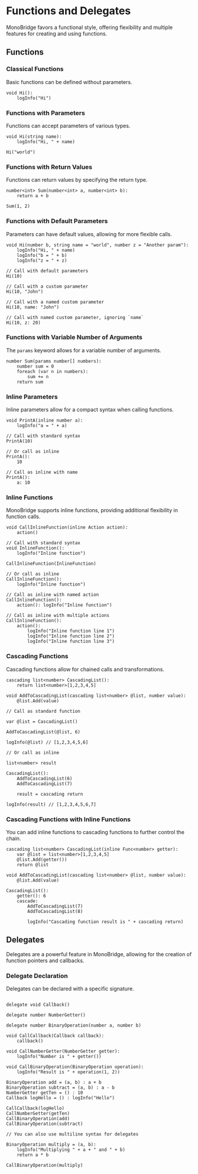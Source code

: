 # Functions and Delegates

MonoBridge favors a functional style, offering flexibility and multiple features for creating and using functions.

## Functions

### Classical Functions

Basic functions can be defined without parameters.

```monobridge
void Hi():
    logInfo("Hi")
```

### Functions with Parameters

Functions can accept parameters of various types.

```monobridge
void Hi(string name):
    logInfo("Hi, " + name)

Hi("world")
```

### Functions with Return Values

Functions can return values by specifying the return type.

```monobridge
number<int> Sum(number<int> a, number<int> b):
    return a + b

Sum(1, 2)
```

### Functions with Default Parameters

Parameters can have default values, allowing for more flexible calls.

```monobridge
void Hi(number b, string name = "world", number z = "Another param"):
    logInfo("Hi, " + name)
    logInfo("b = " + b)
    logInfo("z = " + z)

// Call with default parameters
Hi(10)

// Call with a custom parameter
Hi(10, "John")

// Call with a named custom parameter
Hi(10, name: "John")

// Call with named custom parameter, ignoring `name`
Hi(10, z: 20)
```

### Functions with Variable Number of Arguments

The `params` keyword allows for a variable number of arguments.

```monobridge
number Sum(params number[] numbers):
    number sum = 0
    foreach (var n in numbers):
        sum += n
    return sum
```

### Inline Parameters

Inline parameters allow for a compact syntax when calling functions.

```monobridge
void PrintA(inline number a):
    logInfo("a = " + a)

// Call with standard syntax
PrintA(10)

// Or call as inline
PrintA():
    10

// Call as inline with name
PrintA():
    a: 10
```

### Inline Functions

MonoBridge supports inline functions, providing additional flexibility in function calls.

```monobridge
void CallInlineFunction(inline Action action):
    action()

// Call with standard syntax
void InlineFunction():
    logInfo("Inline function")

CallInlineFunction(InlineFunction)

// Or call as inline
CallInlineFunction():
    logInfo("Inline function")

// Call as inline with named action
CallInlineFunction():
    action(): logInfo("Inline function")

// Call as inline with multiple actions
CallInlineFunction():
    action(): 
        logInfo("Inline function line 1")
        logInfo("Inline function line 2")
        logInfo("Inline function line 3")
```

### Cascading Functions

Cascading functions allow for chained calls and transformations.

```monobridge
cascading list<number> CascadingList():
    return list<number>[1,2,3,4,5]

void AddToCascadingList(cascading list<number> @list, number value):
    @list.Add(value)

// Call as standard function

var @list = CascadingList()

AddToCascadingList(@list, 6)

logInfo(@list) // [1,2,3,4,5,6]

// Or call as inline

list<number> result

CascadingList():
    AddToCascadingList(6)
    AddToCascadingList(7)

    result = cascading return

logInfo(result) // [1,2,3,4,5,6,7]
```

### Cascading Functions with Inline Functions

You can add inline functions to cascading functions to further control the chain.

```monobridge
cascading list<number> CascadingList(inline Func<number> getter):
    var @list = list<number>[1,2,3,4,5]
    @list.Add(getter())
    return @list

void AddToCascadingList(cascading list<number> @list, number value):
    @list.Add(value)

CascadingList():
    getter(): 6
    cascade:
        AddToCascadingList(7)
        AddToCascadingList(8)

        logInfo("Cascading function result is " + cascading return)
```

## Delegates

Delegates are a powerful feature in MonoBridge, allowing for the creation of function pointers and callbacks.

### Delegate Declaration

Delegates can be declared with a specific signature.

```monobridge

delegate void Callback()

delegate number NumberGetter()

delegate number BinaryOperation(number a, number b)

void CallCallback(Callback callback):
	callback()

void CallNumberGetter(NumberGetter getter):
	logInfo("Number is " + getter())

void CallBinaryOperation(BinaryOperation operation):
    logInfo("Result is " + operation(1, 2))

BinaryOperation add = (a, b) : a + b
BinaryOperation subtract = (a, b) : a - b
NumberGetter getTen = () : 10
Callback logHello = () : logInfo("Hello")

CallCallback(logHello)
CallNumberGetter(getTen)
CallBinaryOperation(add)
CallBinaryOperation(subtract)

// You can also use multiline syntax for delegates

BinaryOperation multiply = (a, b):
    logInfo("Multiplying " + a + " and " + b)
	return a * b

CallBinaryOperation(multiply)
```